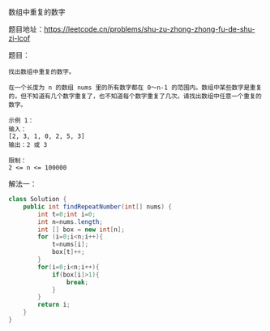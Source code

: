 数组中重复的数字

题目地址：https://leetcode.cn/problems/shu-zu-zhong-zhong-fu-de-shu-zi-lcof

题目：

```
找出数组中重复的数字。

在一个长度为 n 的数组 nums 里的所有数字都在 0～n-1 的范围内。数组中某些数字是重复的，但不知道有几个数字重复了，也不知道每个数字重复了几次。请找出数组中任意一个重复的数字。

示例 1：
输入：
[2, 3, 1, 0, 2, 5, 3]
输出：2 或 3 

限制：
2 <= n <= 100000
```

解法一：

```java
class Solution {
    public int findRepeatNumber(int[] nums) {
        int t=0;int i=0;
        int n=nums.length;
        int [] box = new int[n];
        for (i=0;i<n;i++){
            t=nums[i];
            box[t]++;
        }    
        for(i=0;i<n;i++){    
            if(box[i]>1){
                break;
            }
        }
        return i;
    }
}
```


